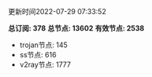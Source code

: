 更新时间2022-07-29 07:33:52

**总订阅: 378**
**总节点: 13602**
**有效节点: 2538**
- trojan节点: 145
- ss节点: 616
- v2ray节点: 1777
